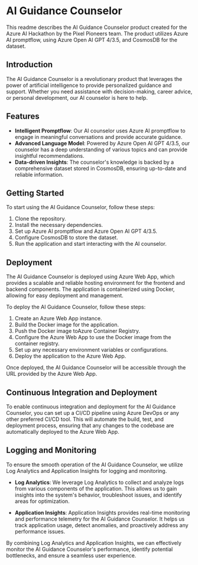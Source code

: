 # AI Guidance Counselor

This readme describes the AI Guidance Counselor product created for the Azure AI Hackathon by the Pixel Pioneers team. The product utilizes Azure AI promptflow, using Azure Open AI GPT 4/3.5, and CosmosDB for the dataset.

## Introduction

The AI Guidance Counselor is a revolutionary product that leverages the power of artificial intelligence to provide personalized guidance and support. Whether you need assistance with decision-making, career advice, or personal development, our AI counselor is here to help.

## Features

- **Intelligent Promptflow**: Our AI counselor uses Azure AI promptflow to engage in meaningful conversations and provide accurate guidance.
- **Advanced Language Model**: Powered by Azure Open AI GPT 4/3.5, our counselor has a deep understanding of various topics and can provide insightful recommendations.
- **Data-driven Insights**: The counselor's knowledge is backed by a comprehensive dataset stored in CosmosDB, ensuring up-to-date and reliable information.

## Getting Started

To start using the AI Guidance Counselor, follow these steps:

1. Clone the repository.
2. Install the necessary dependencies.
3. Set up Azure AI promptflow and Azure Open AI GPT 4/3.5.
4. Configure CosmosDB to store the dataset.
5. Run the application and start interacting with the AI counselor.

## Deployment

The AI Guidance Counselor is deployed using Azure Web App, which provides a scalable and reliable hosting environment for the frontend and backend components. The application is containerized using Docker, allowing for easy deployment and management.

To deploy the AI Guidance Counselor, follow these steps:

1. Create an Azure Web App instance.
2. Build the Docker image for the application.
3. Push the Docker image toAzure Container Registry.
4. Configure the Azure Web App to use the Docker image from the container registry.
5. Set up any necessary environment variables or configurations.
6. Deploy the application to the Azure Web App.

Once deployed, the AI Guidance Counselor will be accessible through the URL provided by the Azure Web App.

## Continuous Integration and Deployment

To enable continuous integration and deployment for the AI Guidance Counselor, you can set up a CI/CD pipeline using Azure DevOps or any other preferred CI/CD tool. This will automate the build, test, and deployment process, ensuring that any changes to the codebase are automatically deployed to the Azure Web App.

## Logging and Monitoring

To ensure the smooth operation of the AI Guidance Counselor, we utilize Log Analytics and Application Insights for logging and monitoring.

- **Log Analytics**: We leverage Log Analytics to collect and analyze logs from various components of the application. This allows us to gain insights into the system's behavior, troubleshoot issues, and identify areas for optimization.

- **Application Insights**: Application Insights provides real-time monitoring and performance telemetry for the AI Guidance Counselor. It helps us track application usage, detect anomalies, and proactively address any performance issues.

By combining Log Analytics and Application Insights, we can effectively monitor the AI Guidance Counselor's performance, identify potential bottlenecks, and ensure a seamless user experience.

